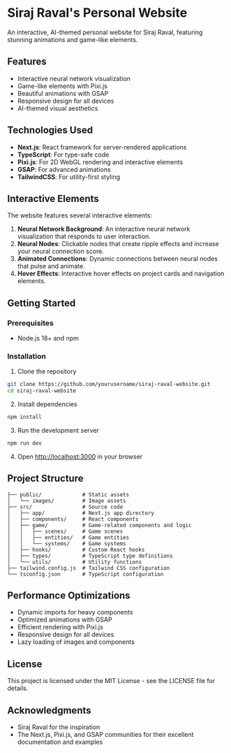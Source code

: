 # Siraj Raval's Personal Website

An interactive, AI-themed personal website for Siraj Raval, featuring stunning animations and game-like elements.

## Features

- Interactive neural network visualization
- Game-like elements with Pixi.js
- Beautiful animations with GSAP
- Responsive design for all devices
- AI-themed visual aesthetics

## Technologies Used

- **Next.js**: React framework for server-rendered applications
- **TypeScript**: For type-safe code
- **Pixi.js**: For 2D WebGL rendering and interactive elements
- **GSAP**: For advanced animations
- **TailwindCSS**: For utility-first styling

## Interactive Elements

The website features several interactive elements:

1. **Neural Network Background**: An interactive neural network visualization that responds to user interaction.
2. **Neural Nodes**: Clickable nodes that create ripple effects and increase your neural connection score.
3. **Animated Connections**: Dynamic connections between neural nodes that pulse and animate.
4. **Hover Effects**: Interactive hover effects on project cards and navigation elements.

## Getting Started

### Prerequisites

- Node.js 18+ and npm

### Installation

1. Clone the repository
```bash
git clone https://github.com/yourusername/siraj-raval-website.git
cd siraj-raval-website
```

2. Install dependencies
```bash
npm install
```

3. Run the development server
```bash
npm run dev
```

4. Open [http://localhost:3000](http://localhost:3000) in your browser

## Project Structure

```
├── public/             # Static assets
│   └── images/         # Image assets
├── src/                # Source code
│   ├── app/            # Next.js app directory
│   ├── components/     # React components
│   ├── game/           # Game-related components and logic
│   │   ├── scenes/     # Game scenes
│   │   ├── entities/   # Game entities
│   │   └── systems/    # Game systems
│   ├── hooks/          # Custom React hooks
│   ├── types/          # TypeScript type definitions
│   └── utils/          # Utility functions
├── tailwind.config.js  # Tailwind CSS configuration
└── tsconfig.json       # TypeScript configuration
```

## Performance Optimizations

- Dynamic imports for heavy components
- Optimized animations with GSAP
- Efficient rendering with Pixi.js
- Responsive design for all devices
- Lazy loading of images and components

## License

This project is licensed under the MIT License - see the LICENSE file for details.

## Acknowledgments

- Siraj Raval for the inspiration
- The Next.js, Pixi.js, and GSAP communities for their excellent documentation and examples
